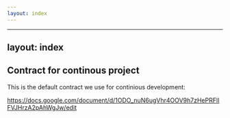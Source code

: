 ```yaml
---
layout: index
---
```



---
layout: index
---


Contract for continous project
--------------------------

This is the default contract we use for continious development:

https://docs.google.com/document/d/1ODO_nuN6ugVhr4OOV9h7zHePRFlIFVJHrzA2pAhWgJw/edit